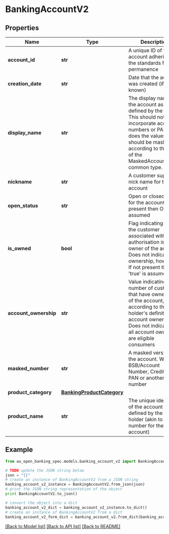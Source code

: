 # BankingAccountV2


## Properties

Name | Type | Description | Notes
------------ | ------------- | ------------- | -------------
**account_id** | **str** | A unique ID of the account adhering to the standards for ID permanence | 
**creation_date** | **str** | Date that the account was created (if known) | [optional] 
**display_name** | **str** | The display name of the account as defined by the bank. This should not incorporate account numbers or PANs. If it does the values should be masked according to the rules of the MaskedAccountString common type. | 
**nickname** | **str** | A customer supplied nick name for the account | [optional] 
**open_status** | **str** | Open or closed status for the account. If not present then OPEN is assumed | [optional] [default to 'OPEN']
**is_owned** | **bool** | Flag indicating that the customer associated with the authorisation is an owner of the account. Does not indicate sole ownership, however. If not present then &#39;true&#39; is assumed | [optional] [default to True]
**account_ownership** | **str** | Value indicating the number of customers that have ownership of the account, according to the data holder&#39;s definition of account ownership. Does not indicate that all account owners are eligible consumers | 
**masked_number** | **str** | A masked version of the account. Whether BSB/Account Number, Credit Card PAN or another number | 
**product_category** | [**BankingProductCategory**](BankingProductCategory.md) |  | 
**product_name** | **str** | The unique identifier of the account as defined by the data holder (akin to model number for the account) | 

## Example

```python
from au_open_banking_spec.models.banking_account_v2 import BankingAccountV2

# TODO update the JSON string below
json = "{}"
# create an instance of BankingAccountV2 from a JSON string
banking_account_v2_instance = BankingAccountV2.from_json(json)
# print the JSON string representation of the object
print BankingAccountV2.to_json()

# convert the object into a dict
banking_account_v2_dict = banking_account_v2_instance.to_dict()
# create an instance of BankingAccountV2 from a dict
banking_account_v2_form_dict = banking_account_v2.from_dict(banking_account_v2_dict)
```
[[Back to Model list]](../README.md#documentation-for-models) [[Back to API list]](../README.md#documentation-for-api-endpoints) [[Back to README]](../README.md)


